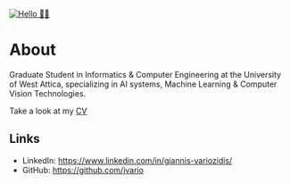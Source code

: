 [![Hello 👋🏻](https://media.istockphoto.com/photos/data-scientist-big-data-artificial-intelligence-machine-learning-picture-id886575166?k=6&m=886575166&s=612x612&w=0&h=ZISnB7-dmyLUIXO2VGWIEwX2XB-aP_MEhua96DTUQaU=)]()


# About
Graduate Student in Informatics & Computer Engineering at the University of West Attica, specializing in  AI systems, Machine Learning & Computer Vision Technologies.

Take a look at my [CV](http://bit.ly/gvario-cv)

## Links
- LinkedIn: https://www.linkedin.com/in/giannis-variozidis/
- GitHub: https://github.com/jvario

